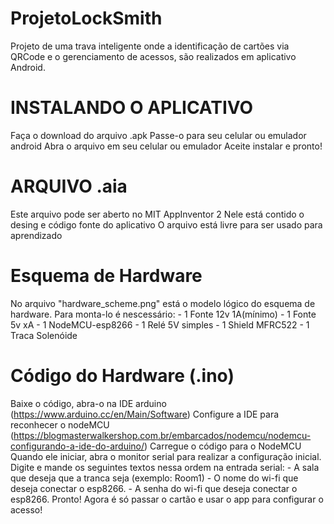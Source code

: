 # ProjetoLockSmith
Projeto de uma trava inteligente onde a identificação de cartões via QRCode e o gerenciamento de acessos, são realizados em aplicativo Android.

# INSTALANDO O APLICATIVO
  Faça o download do arquivo .apk
  Passe-o para seu celular ou emulador android
  Abra o arquivo em seu celular ou emulador
  Aceite instalar e pronto!

# ARQUIVO .aia
  Este arquivo pode ser aberto no MIT AppInventor 2
  Nele está contido o desing e código fonte do aplicativo
  O arquivo está livre para ser usado para aprendizado
  
# Esquema de Hardware
  No arquivo "hardware_scheme.png" está o modelo lógico
  do esquema de hardware.
  Para monta-lo é nescessário:
      - 1 Fonte 12v 1A(mínimo)
      - 1 Fonte 5v xA
      - 1 NodeMCU-esp8266
      - 1 Relé 5V simples
      - 1 Shield MFRC522
      - 1 Traca Solenóide
      
# Código do Hardware (.ino)
  Baixe o código, abra-o na IDE arduino (https://www.arduino.cc/en/Main/Software)
  Configure a IDE para reconhecer o nodeMCU 
  (https://blogmasterwalkershop.com.br/embarcados/nodemcu/nodemcu-configurando-a-ide-do-arduino/)
  Carregue o código para o NodeMCU
  Quando ele iniciar, abra o monitor serial para realizar a configuração inicial.
      Digite e mande os seguintes textos nessa ordem na entrada serial:
      - A sala que deseja que a tranca seja (exemplo: Room1)
      - O nome do wi-fi que deseja conectar o esp8266.
      - A senha do wi-fi que deseja conectar o esp8266.
  Pronto! Agora é só passar o cartão e usar o app para configurar o acesso!
  
  
